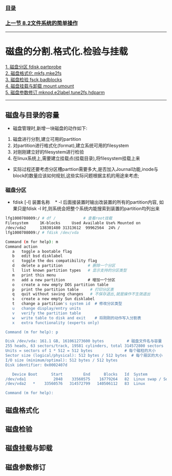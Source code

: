 ### [目录](https://github.com/Letitmiss/Linux-learning/blob/master/README.md)
### [上一节 8.2文件系统的简单操作](https://github.com/Letitmiss/Linux-learning/blob/master/blog/8.2disk_fileSystem.md)
------
# 磁盘的分割.格式化.检验与挂载
[1. 磁盘分区 fdisk,partprobe ](#磁盘与目录的容量)   
[2. 磁盘格式化 mkfs,mke2fs](#磁盘格式化)    
[3. 磁盘检验 fsck,badblocks](#磁盘检验)   
[4. 磁盘挂载与卸载 mount,umount](#磁盘挂载与卸载)   
[5. 磁盘参数修订 mknod,e2label,tune2fs,hdparm](#磁盘参数修订)   

----

## 磁盘与目录的容量
* 磁盘管理时,新增一块磁盘的动作如下:
1. 磁盘进行分割,建立可用的partition
2. 对partition进行格式化(format),建立系统可用的filesystem
3. 对刚刚建立好的filesystem进行检验
4. 在linux系统上,需要建立挂载点(挂载目录),将filesystem挂载上来
* 实际过程还要考虑分区槽parttion需要多大,是否加入Journal功能,inode与block的数量应该如何规划,这些实际问题根据主机的用途来考虑;

### 磁盘分区
* fdisk [-l] 装置名称
    * -l 后面接装置时输出改装置的所有的partition内容, 如果只是fdisk -l 时,则系统会把整个系统内能搜索到装置的partition均列出来
```bash
lfg1000708009:/ # df /            # 查看root挂载
Filesystem     1K-blocks     Used Available Use% Mounted on
/dev/vda2      138301480 31313612  99962564  24% /
lfg1000708009:/ # fdisk /dev/vda

Command (m for help): m        
Command action
   a   toggle a bootable flag
   b   edit bsd disklabel
   c   toggle the dos compatibility flag
   d   delete a partition           # 删除一个分区
   l   list known partition types   # 显示支持的分区类型
   m   print this menu
   n   add a new partition          # 增加一个分区
   o   create a new empty DOS partition table
   p   print the partition table     # 打印分区表
   q   quit without saving changes   # 不保存退出,就是操作不生效退出
   s   create a new empty Sun disklabel 
   t   change a partition's system id  # 修改分区类型
   u   change display/entry units
   v   verify the partition table
   w   write table to disk and exit    # 将刚刚的动作写入分割表
   x   extra functionality (experts only)

Command (m for help): p

Disk /dev/vda: 161.1 GB, 161061273600 bytes          # 磁盘文件名与容量
255 heads, 63 sectors/track, 19581 cylinders, total 314572800 sectors  #255个磁面,63个扇区,19581个磁柱
Units = sectors of 1 * 512 = 512 bytes              # 每个磁柱的大小
Sector size (logical/physical): 512 bytes / 512 bytes  # 每个扇区的大小
I/O size (minimum/optimal): 512 bytes / 512 bytes
Disk identifier: 0x0002407d  

   Device Boot      Start         End      Blocks   Id  System
/dev/vda1            2048    33560575    16779264   82  Linux swap / Solaris
/dev/vda2   *    33560576   314572799   140506112   83  Linux

Command (m for help): 

```

## 磁盘格式化

## 磁盘检验

## 磁盘挂载与卸载
## 磁盘参数修订


